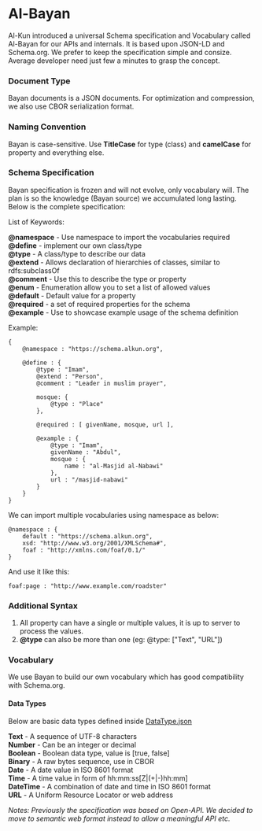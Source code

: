 # Al-Bayan

Al-Kun introduced a universal Schema specification and Vocabulary called Al-Bayan for our APIs and internals. It is based upon JSON-LD and Schema.org. We prefer to keep the specification simple and consize. Average developer need just few a minutes to grasp the concept.


### Document Type
Bayan documents is a JSON documents. For optimization and compression, we also use CBOR serialization format.


### Naming Convention
Bayan is case-sensitive. Use **TitleCase** for type (class) and **camelCase** for property and everything else.


### Schema Specification

Bayan specification is frozen and will not evolve, only vocabulary will. The plan is so the knowledge (Bayan source) we accumulated long lasting.
Below is the complete specification:

List of Keywords:

**@namespace** - Use namespace to import the vocabularies required \
**@define** - implement our own class/type \
**@type** - A class/type to describe our data \
**@extend** - Allows declaration of hierarchies of classes, similar to rdfs:subclassOf \
**@comment** - Use this to describe the type or property \
**@enum** - Enumeration allow you to set a list of allowed values \
**@default** - Default value for a property \
**@required** - a set of required properties for the schema \
**@example** - Use to showcase example usage of the schema definition

Example:
```
{
    @namespace : "https://schema.alkun.org",

    @define : {
        @type : "Imam",
        @extend : "Person",
        @comment : "Leader in muslim prayer",

        mosque: {
            @type : "Place"
        },

        @required : [ givenName, mosque, url ],

        @example : {
            @type : "Imam",
            givenName : "Abdul",
            mosque : {
                name : "al-Masjid al-Nabawi"
            },
            url : "/masjid-nabawi"
        }
    }
}
```

We can import multiple vocabularies using namespace as below:
```
@namespace : {
    default : "https://schema.alkun.org",
    xsd: "http://www.w3.org/2001/XMLSchema#",
    foaf : "http://xmlns.com/foaf/0.1/"
}
```

And use it like this:
```
foaf:page : "http://www.example.com/roadster"
```

### Additional Syntax
1. All property can have a single or multiple values, it is up to server to process the values.
2. **@type** can also be more than one (eg: @type: ["Text", "URL"])


### Vocabulary

We use Bayan to build our own vocabulary which has good compatibility with Schema.org.


#### Data Types

Below are basic data types defined inside [DataType.json](https://alkun.org/schema/DataType.json)

**Text** - A sequence of UTF-8 characters \
**Number** - Can be an integer or decimal \
**Boolean** - Boolean data type, value is [true, false] \
**Binary** - A raw bytes sequence, use in CBOR \
**Date** - A date value in ISO 8601 format \
**Time** - A time value in form of hh:mm:ss[Z|(+|-)hh:mm] \
**DateTime** - A combination of date and time in ISO 8601 format \
**URL** - A Uniform Resource Locator or web address


*Notes: Previously the specification was based on Open-API. We decided to move to semantic web format instead to allow a meaningful API etc.*